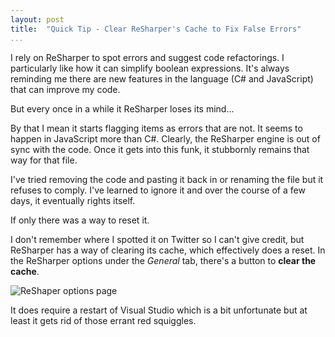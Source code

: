 ```yaml
---
layout: post  
title:  "Quick Tip - Clear ReSharper's Cache to Fix False Errors"  
...
```


I rely on ReSharper to spot errors and suggest code refactorings. I
particularly like how it can simplify boolean expressions. It's always
reminding me there are new features in the language (C\# and JavaScript)
that can improve my code.

But every once in a while it ReSharper loses its mind...

By that I mean it starts flagging items as errors that are not. It seems
to happen in JavaScript more than C\#. Clearly, the ReSharper engine is
out of sync with the code. Once it gets into this funk, it stubbornly
remains that way for that file.

I've tried removing the code and pasting it back in or renaming the file
but it refuses to comply. I've learned to ignore it and over the course
of a few days, it eventually rights itself.

If only there was a way to reset it.

I don't remember where I spotted it on Twitter so I can't give credit,
but ReSharper has a way of clearing its cache, which effectively does a
reset. In the ReSharper options under the *General* tab, there's a
button to **clear the cache**.

![ReShaper options page](http://i.imgur.com/dcr4OpS.png)

It does require a restart of Visual Studio which is a bit unfortunate
but at least it gets rid of those errant red squiggles.
